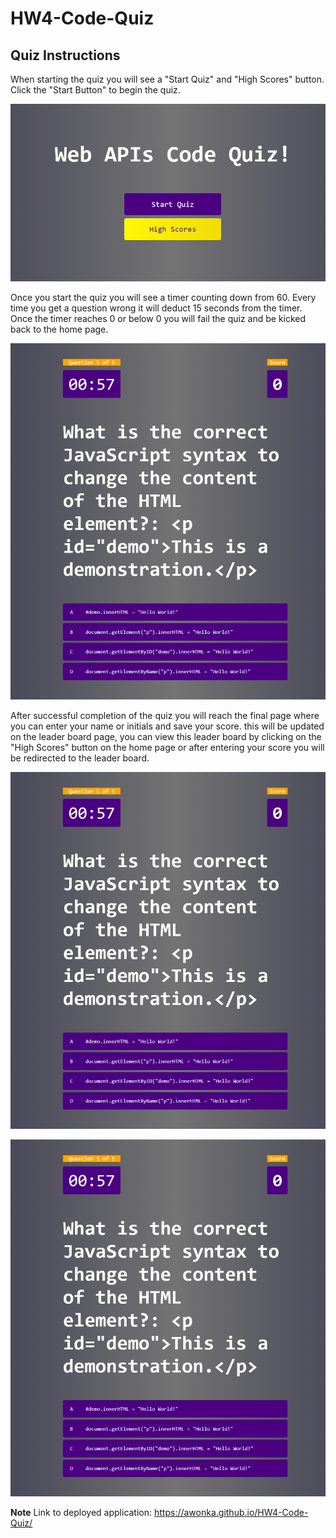 # HW4-Code-Quiz

## Quiz Instructions ##

When starting the quiz you will see a "Start Quiz" and "High Scores" button. Click the "Start Button" to begin the quiz. 

![home page of quiz](assets\images\images1.PNG)

Once you start the quiz you will see a timer counting down from 60. Every time you get a question wrong it will deduct 15 seconds from the timer. Once the timer reaches 0 or below 0 you will fail the quiz and be kicked back to the home page.

![picture of quiz in action](assets\images\images2.PNG)

After successful completion of the quiz you will reach the final page where you can enter your name or initials and save your score. this will be updated on the leader board page, you can view this leader board by clicking on the "High Scores" button on the home page or after entering your score you will be redirected to the leader board.

![picture of end page](assets\images\images2.PNG)

![picture of leaderboard](assets\images\images2.PNG)

**Note**
Link to deployed application:
https://awonka.github.io/HW4-Code-Quiz/